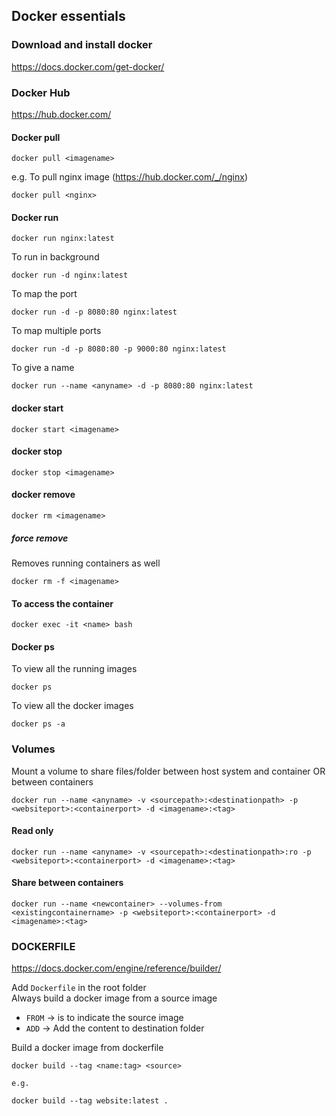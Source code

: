 Docker essentials
-----------------

### Download and install docker
https://docs.docker.com/get-docker/

### Docker Hub
https://hub.docker.com/

#### Docker pull

```
docker pull <imagename>
```
e.g. To pull nginx image (https://hub.docker.com/_/nginx)
```
docker pull <nginx>
```

#### Docker run
```
docker run nginx:latest
```
To run in background
```
docker run -d nginx:latest
```
To map the port
```
docker run -d -p 8080:80 nginx:latest
```
To map multiple ports
```
docker run -d -p 8080:80 -p 9000:80 nginx:latest
```
To give a name
```
docker run --name <anyname> -d -p 8080:80 nginx:latest
```

#### docker start
```
docker start <imagename>
```
#### docker stop
``` 
docker stop <imagename>
```
#### docker remove
```
docker rm <imagename>
```
##### force remove
Removes running containers as well
```
docker rm -f <imagename>
```

#### To access the container
```
docker exec -it <name> bash
```
#### Docker ps
To view all the running images
```
docker ps
```
To view all the docker images
```
docker ps -a
```

### Volumes
Mount a volume to share files/folder between host system and container OR between containers
```
docker run --name <anyname> -v <sourcepath>:<destinationpath> -p <websiteport>:<containerport> -d <imagename>:<tag>
```
#### Read only
```
docker run --name <anyname> -v <sourcepath>:<destinationpath>:ro -p <websiteport>:<containerport> -d <imagename>:<tag>
```
#### Share between containers
```
docker run --name <newcontainer> --volumes-from <existingcontainername> -p <websiteport>:<containerport> -d <imagename>:<tag>
```

### DOCKERFILE
https://docs.docker.com/engine/reference/builder/

Add `Dockerfile` in the root folder  
Always build a docker image from a source image

- `FROM` -> is to indicate the source image
- `ADD` -> Add the content to destination folder

Build a docker image from dockerfile
```
docker build --tag <name:tag> <source>

e.g.

docker build --tag website:latest .
```